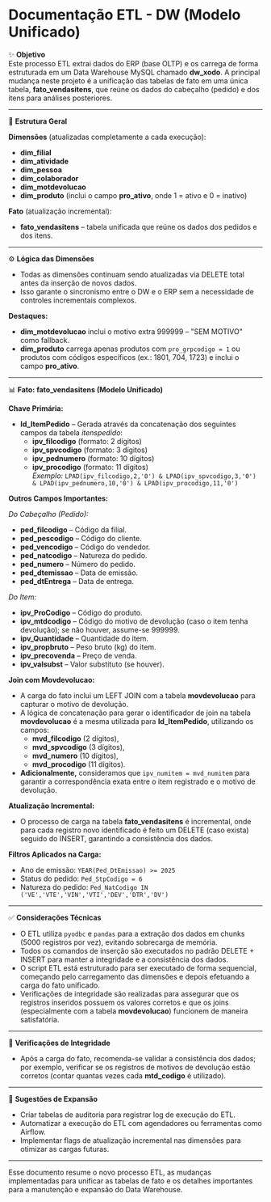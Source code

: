 # Documentação ETL - DW (Modelo Unificado)

✨ **Objetivo**  
Este processo ETL extrai dados do ERP (base OLTP) e os carrega de forma estruturada em um Data Warehouse MySQL chamado **dw_xodo**. A principal mudança neste projeto é a unificação das tabelas de fato em uma única tabela, **fato_vendasitens**, que reúne os dados do cabeçalho (pedido) e dos itens para análises posteriores.

---

📂 **Estrutura Geral**

**Dimensões** (atualizadas completamente a cada execução):
- **dim_filial**
- **dim_atividade**
- **dim_pessoa**
- **dim_colaborador**
- **dim_motdevolucao**
- **dim_produto** (inclui o campo **pro_ativo**, onde 1 = ativo e 0 = inativo)

**Fato** (atualização incremental):
- **fato_vendasitens** – tabela unificada que reúne os dados dos pedidos e dos itens.

---

⚙️ **Lógica das Dimensões**  
- Todas as dimensões continuam sendo atualizadas via DELETE total antes da inserção de novos dados.  
- Isso garante o sincronismo entre o DW e o ERP sem a necessidade de controles incrementais complexos.

**Destaques:**
- **dim_motdevolucao** inclui o motivo extra 999999 – "SEM MOTIVO" como fallback.
- **dim_produto** carrega apenas produtos com `pro_grpcodigo = 1` ou produtos com códigos específicos (ex.: 1801, 704, 1723) e inclui o campo **pro_ativo**.

---

📊 **Fato: fato_vendasitens (Modelo Unificado)**

**Chave Primária:**  
- **Id_ItemPedido** – Gerada através da concatenação dos seguintes campos da tabela *itenspedido*:  
  - **ipv_filcodigo** (formato: 2 dígitos)  
  - **ipv_spvcodigo** (formato: 3 dígitos)  
  - **ipv_pednumero** (formato: 10 dígitos)  
  - **ipv_procodigo** (formato: 11 dígitos)  
  *Exemplo:* `LPAD(ipv_filcodigo,2,'0') & LPAD(ipv_spvcodigo,3,'0') & LPAD(ipv_pednumero,10,'0') & LPAD(ipv_procodigo,11,'0')`

**Outros Campos Importantes:**

*Do Cabeçalho (Pedido):*
- **ped_filcodigo** – Código da filial.
- **ped_pescodigo** – Código do cliente.
- **ped_vencodigo** – Código do vendedor.
- **ped_natcodigo** – Natureza do pedido.
- **ped_numero** – Número do pedido.
- **ped_dtemissao** – Data de emissão.
- **ped_dtEntrega** – Data de entrega.

*Do Item:*
- **ipv_ProCodigo** – Código do produto.
- **ipv_mtdcodigo** – Código do motivo de devolução (caso o item tenha devolução); se não houver, assume-se 999999.
- **ipv_Quantidade** – Quantidade do item.
- **ipv_propbruto** – Peso bruto (kg) do item.
- **ipv_precovenda** – Preço de venda.
- **ipv_valsubst** – Valor substituto (se houver).

**Join com Movdevolucao:**  
- A carga do fato inclui um LEFT JOIN com a tabela **movdevolucao** para capturar o motivo de devolução.  
- A lógica de concatenação para gerar o identificador de join na tabela **movdevolucao** é a mesma utilizada para **Id_ItemPedido**, utilizando os campos:
  - **mvd_filcodigo** (2 dígitos),
  - **mvd_spvcodigo** (3 dígitos),
  - **mvd_numero** (10 dígitos),
  - **mvd_procodigo** (11 dígitos).  
- **Adicionalmente,** consideramos que `ipv_numitem = mvd_numitem` para garantir a correspondência exata entre o item registrado e o motivo de devolução.

**Atualização Incremental:**  
- O processo de carga na tabela **fato_vendasitens** é incremental, onde para cada registro novo identificado é feito um DELETE (caso exista) seguido do INSERT, garantindo a consistência dos dados.

**Filtros Aplicados na Carga:**  
- Ano de emissão: `YEAR(Ped_DtEmissao) >= 2025`
- Status do pedido: `Ped_StpCodigo = 6`
- Natureza do pedido: `Ped_NatCodigo IN ('VE','VTE','VIN','VTI','DEV','DTR','DV')`

---

✅ **Considerações Técnicas**  
- O ETL utiliza `pyodbc` e `pandas` para a extração dos dados em chunks (5000 registros por vez), evitando sobrecarga de memória.
- Todos os comandos de inserção são executados no padrão DELETE + INSERT para manter a integridade e a consistência dos dados.
- O script ETL está estruturado para ser executado de forma sequencial, começando pelo carregamento das dimensões e depois efetuando a carga do fato unificado.
- Verificações de integridade são realizadas para assegurar que os registros inseridos possuem os valores corretos e que os joins (especialmente com a tabela **movdevolucao**) funcionem de maneira satisfatória.

---

🔎 **Verificações de Integridade**  
- Após a carga do fato, recomenda-se validar a consistência dos dados; por exemplo, verificar se os registros de motivos de devolução estão corretos (contar quantas vezes cada **mtd_codigo** é utilizado).

---

📖 **Sugestões de Expansão**  
- Criar tabelas de auditoria para registrar log de execução do ETL.
- Automatizar a execução do ETL com agendadores ou ferramentas como Airflow.
- Implementar flags de atualização incremental nas dimensões para otimizar as cargas futuras.

---

Esse documento resume o novo processo ETL, as mudanças implementadas para unificar as tabelas de fato e os detalhes importantes para a manutenção e expansão do Data Warehouse.
